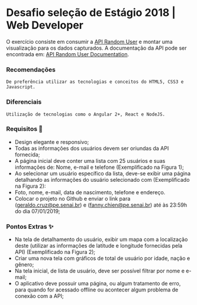 # Desafio seleção de Estágio 2018 | Web Developer

O exercício consiste em consumir a [API Random User](https://randomuser.me) e montar uma visualização para os dados capturados. A documentação da API pode ser encontrada em: [API Random User Documentation](https://randomuser.me/documentation).

### Recomendações
```
De preferência utilizar as tecnologias e conceitos do HTML5, CSS3 e Javascript.
```

### Diferenciais
```
Utilização de tecnologias como o Angular 2+, React e NodeJS.
```

### Requisitos  :dart:
- Design elegante e responsivo;
- Todas as informações dos usuários devem ser oriundas da API fornecida;
- A página inicial deve conter uma lista com 25 usuários e suas informações de: Nome, e-mail e telefone (Exemplificado na Figura 1);
- Ao selecionar um usuário específico da lista, deve-se exibir uma página detalhando as informações do usuário selecionado com (Exemplificado na Figura 2):
- Foto, nome, e-mail, data de nascimento, telefone e endereço.
- Colocar o projeto no Github e enviar o link para (geraldo.cruz@pe.senai.br) e (fanny.chien@pe.senai.br) até às 23:59h do dia 07/01/2019;


### Pontos Extras :sparkles:
- Na tela de detalhamento do usuário, exibir um mapa com a localização deste (utilizar as informações de latitude e longitude fornecidas pela API) (Exemplificado na Figura 2);
- Criar uma nova tela com gráficos de total de usuário por idade, nação e gênero;
- Na tela inicial, de lista de usuário, deve ser possível filtrar por nome e e-mail;
- O aplicativo deve possuir uma página, ou algum tratamento de erro, para quando for acessado offline ou acontecer algum problema de conexão com a API;
